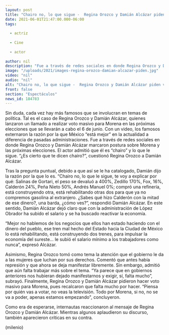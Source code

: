 ```yaml
---
layout: post
title: "Chairo no, lo que sigue -  Regina Orozco y Damián Alcázar piden voto masivo para Morena"
date: 2021-06-01T21:47:00.000-06:00
tags:
  
  - actriz
  
  - Cine
  
  - actor
  
author: nil
description: "Fue a través de redes sociales en donde Regina Orozco y Damián Alcázar marcaron postura sobre Morena y las próximas elecciones. Usuarios de redes sociales reaccionaron a la petición. "
image: "/uploads/2021/images-regina-orozco-damian-alcazar-piden.jpg"
video: "nil"
audio: "nil"
alt: "Chairo no, lo que sigue -  Regina Orozco y Damián Alcázar piden voto masivo para Morena"
front: false
section: "Espectáculos"
news_id: 184783
---
```


Sin duda, cada vez hay más famosos que se involucran en temas de política. Tal es el caso de Regina Orozco y Damián Alcázar, quienes lanzaron un llamado a realizar voto masivo para Morena en las próximas elecciones que se llevarán a cabo el 6 de junio. Con un video, los famosos externaron la razón por la que México “está mejor” en la actualidad a diferencia de pasadas administraciones. Fue a través de redes sociales en donde Regina Orozco y Damián Alcázar marcaron postura sobre Morena y las próximas elecciones. El actor admitió que él es “chairo” y lo que le sigue. “¿Es cierto que te dicen chairo?”, cuestionó Regina Orozco a Damián Alcázar. 

Tras la pregunta puntual, debido a que así se le ha catalogado, Damián dijo la razón por la que lo es.  “Chairo no, lo que le sigue, te voy a explicar por qué: Salinas de Gortari, el peso se devaluó a 400%, Zedillo 170%, Fox, 16%, Calderón 24%, Peña Nieto 50%, Andrés Manuel 0%; compró una refinería, está construyendo otra, está rehabilitando otras dos para que ya no compremos gasolina al extranjero. ¿Sabes qué hizo Calderón con la mitad de ese dinero?, una barda, ¿cómo ves?”, respondió Damián Alcázar. En este sentido, Damián Alcázar dejó claro que con la administración de López Obrador ha subido el salario y se ha buscado reactivar la economía.

“Mejor no hablemos de los negocios que ellos han estado haciendo con el dinero del pueblo, ese tren mal hecho del Estado hacia la Ciudad de México lo está rehabilitando, está construyendo dos trenes, para impulsar la economía del sureste… le subió el salario mínimo a los trabajadores como nunca”, expresó Alcázar. 

Asimismo, Regina Orozco tomó como tema la atención que el gobierno le da a las mujeres que luchan por sus derechos. Comentó que antes había represión y que ahora se deja manifestar libremente. Sin embargo, admitió que aún falta trabajar más sobre el tema. 
“Ya parece que en gobiernos anteriores nos hubieran dejado manifestarnos y exigir, sí, falta mucho”, subrayó. 
Finalmente, Regina Orozco y Damián Alcázar pidieron hacer voto masivo para Morena, pues recalcaron que falta mucho por hacer. 
“Piensa por quién vas a votar, no veas la televisión. Todo por Morena, si no, no se va a poder, apenas estamos empezando", concluyeron. 


Como era de esperarse, internautas reaccionaron al mensaje de Regina Orozco y Damián Alcázar. Mientras algunos aplaudieron su discurso, también aparecieron críticas en su contra. 


(milenio)